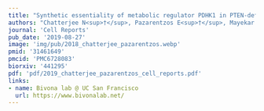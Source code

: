 ```yaml
---
title: "Synthetic essentiality of metabolic regulator PDHK1 in PTEN-deficient cells and cancers"
authors: "Chatterjee N<sup>†</sup>, Pazarentzos E<sup>†</sup>, Mayekar MK, Gui P, Allegakoen DV, Hrustanovic G, Olivas V, Lin L, Verschueren E, Johnson JR, Hofree M, Yan JJ, Newton BW, Dollen JV, Earnshaw CH, Flanagan J, Chan E, Asthana S, Ideker T, Wu W, Suzuki J, **Barad BA**, Kirichok Y, Fraser JS, Weiss WA, Krogan NJ, Tulpule A, Sabnis AJ, Bivona TG<sup>✉</sup>"
journal: 'Cell Reports'
pub_date: '2019-08-27'
image: 'img/pub/2018_chatterjee_pazarentzos.webp'
pmid: '31461649'
pmcid: 'PMC6728083'
biorxiv: '441295'
pdf: 'pdf/2019_chatterjee_pazarentzos_cell_reports.pdf'
links:
- name: Bivona lab @ UC San Francisco
  url: https://www.bivonalab.net/
---
```

